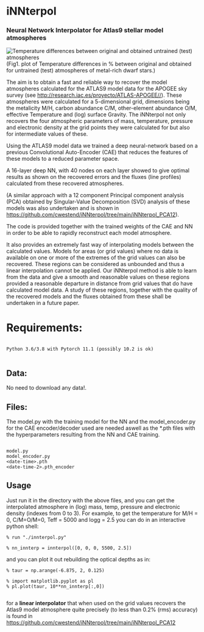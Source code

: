 # iNNterpol
### Neural Network Interpolator for Atlas9 stellar model atmospheres

![Temperature differences between original and obtained untrained (test) atmospheres](../assets/DTemp_chkCAE_16_71_M0_mp05_lgg45_scale.png?raw=true)
(Fig1. plot of Temperature differences in % between original and obtained for untrained (test) atmospheres of metal-rich dwarf stars.)

The aim is to obtain a fast and reliable way to recover the model atmospheres calculated for the ATLAS9 model data for the 
APOGEE sky survey (see http://research.iac.es/proyecto/ATLAS-APOGEE//). These atmospheres were calculated
for a 5-dimensional grid, dimensions being the  metalicity M/H, carbon abundance C/M, other-element abundance O/M, effective 
Temperature and (log) surface Gravity. The iNNterpol not only recovers the four atmospheric parameters of mass, temperature, 
pressure and electronic density at the grid points they were calculated for but also for intermediate values of these.

Using the ATLAS9 model data we trained a deep neural-network based on a previous Convolutional Auto-Encoder (CAE)
that reduces the features of these models to a reduced parameter space. 

A 16-layer deep NN, with 40 nodes on each layer showed to give optimal results as shown on the recovered errors
and the fluxes (line profiles) calculated from these recovered atmospheres.

(A similar approach with a 12 component Principal component analysis (PCA) obtained by Singular-Value Decomposition (SVD) analysis of these models
was also undertaken and is shown in https://github.com/cwestend/iNNterpol/tree/main/iNNterpol_PCA12).


The code is provided together with the trained weights of the CAE and NN in order to be able to rapidly reconstruct each model atmosphere. 

It also provides an extremely fast way of interpolating models between the calculated values. Models for areas (or grid values) where no data
is available on one or more of the extremes of the grid values can also be recovered. These regions can be considered as 
unbounded and thus a linear interpolation cannot be applied. Our iNNterpol method is able to learn from the data and give 
a smooth and reasonable values on these regions provided a reasonable departure in distance from grid values that do have 
calculated model data. A study of these regions, together with the quality of the recovered models and the fluxes obtained 
from these shall be undertaken in a future paper.

# Requirements:


```

Python 3.6/3.8 with Pytorch 11.1 (possibly 10.2 is ok)


```
## Data:

No need to download any data!. 

## Files:

The model.py with the training model for the NN and the model_encoder.py for the CAE encoder/decoder used are needed aswell as the *.pth files with the hyperparameters resulting from the NN and CAE training.

```

model.py
model_encoder.py
<date-time>.pth
<date-time-2>.pth_encoder

```

## Usage

Just run it in the directory with the above files, and you can get the interpolated atmosphere in (log) mass, temp, pressure and electronic density (indexes from 0 to 3). For example, to get the temperature for M/H = 0, C/M=O/M=0, Teff = 5000 and logg = 2.5 you can do in an interactive python shell:

```
% run "./innterpol.py"

% nn_innterp = innterpol([0, 0, 0, 5500, 2.5])
```

and you can plot it out rebuilding the optical depths as in:

```
% taur = np.arange(-6.875, 2, 0.125)

% import matplotlib.pyplot as pl 
% pl.plot(taur, 10**nn_innterp[:,0])


```

for a **linear interpolator** that when used on the grid values recovers the Atlas9 model atmosphere quite precisely (to less than 0.2% (rms) accuracy) 
is found in https://github.com/cwestend/iNNterpol/tree/main/iNNterpol_PCA12



